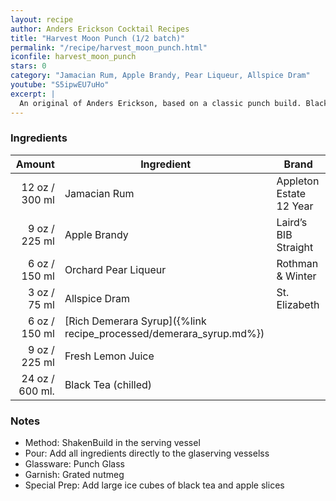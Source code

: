 ```yaml
---
layout: recipe
author: Anders Erickson Cocktail Recipes
title: "Harvest Moon Punch (1/2 batch)"
permalink: "/recipe/harvest_moon_punch.html"
iconfile: harvest_moon_punch
stars: 0
category: "Jamacian Rum, Apple Brandy, Pear Liqueur, Allspice Dram"
youtube: "S5ipwEU7uHo"
excerpt: |
  An original of Anders Erickson, based on a classic punch build. Black tea adds volume, and cuts down on the alcohol content.
---
```


### Ingredients

| Amount | Ingredient                                               | Brand                   |
| -----: | -------------------------------------------------------- | ----------------------- |
|  12 oz / 300 ml | Jamacian Rum                                             | Appleton Estate 12 Year |
|   9 oz / 225 ml | Apple Brandy                                             | Laird’s BIB Straight    |
|   6 oz / 150 ml | Orchard Pear Liqueur                                     | Rothman & Winter        |
|   3 oz / 75 ml | Allspice Dram                                            | St. Elizabeth           |
|   6 oz / 150 ml | [Rich Demerara Syrup]({%link recipe_processed/demerara_syrup.md%}) |                         |
|   9 oz / 225 ml | Fresh Lemon Juice                                        |                         |
| 24 oz / 600 ml. | Black Tea (chilled)                                      |                         |

### Notes

- Method: ShakenBuild in the serving vessel
- Pour: Add all ingredients directly to the glaserving vesselss
- Glassware: Punch Glass
- Garnish: Grated nutmeg
- Special Prep: Add large ice cubes of black tea and apple slices
